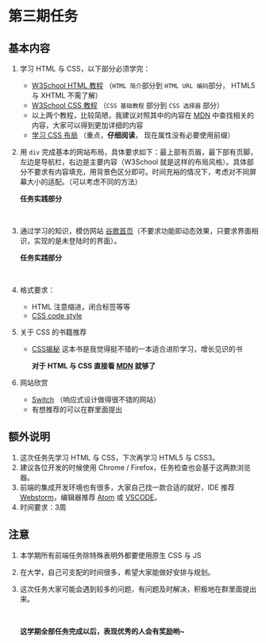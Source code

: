 # 第三期任务

## 基本内容

1. 学习 HTML 与 CSS，以下部分必须学完：

   - [W3School HTML 教程](http://www.w3school.com.cn/html/index.asp) （`HTML 简介`部分到 `HTML URL 编码`部分， HTML5 与 XHTML 不需了解）
   - [W3School CSS 教程](http://www.w3school.com.cn/css/index.asp) （`CSS 基础教程` 部分到 `CSS 选择器` 部分）
   - 以上两个教程，比较简陋，我建议对照其中的内容在 [MDN](https://developer.mozilla.org/zh-CN/docs/Web) 中查找相关的内容，大家可以得到更加详细的内容
   - [学习 CSS 布局](http://zh.learnlayout.com/toc.html) （重点，**仔细阅读**， 现在属性没有必要使用前缀）

2. 用 `div` 完成基本的网站布局，具体要求如下：最上部有页眉，最下部有页脚，左边是导航栏，右边是主要内容（W3School 就是这样的布局风格）。具体部分不要求有内容填充，用背景色区分即可。时间充裕的情况下，考虑对不同屏幕大小的适配。（可以考虑不同的方法）

   **任务实践部分**

   ​

3. 通过学习的知识，模仿网站 [谷歌首页](https://www.google.com/)（不要求功能即动态效果，只要求界面相识，实现的是未登陆时的界面）。

   **任务实践部分**

   ​

4. 格式要求：

   - HTML 注意缩进，闭合标签等等
   - [CSS code style](https://github.com/Zhangjd/css-style-guide)

5. 关于 CSS 的书籍推荐

   - [CSS揭秘](https://www.amazon.cn/CSS%E6%8F%AD%E7%A7%98-Lea-Verou/dp/B01ET3FO86/ref=sr_1_1?ie=UTF8&qid=1508317511&sr=8-1&keywords=css%E6%8F%AD%E7%A7%98) 这本书是我觉得挺不错的一本适合进阶学习，增长见识的书

     **对于 HTML 与 CSS 直接看 [MDN](https://developer.mozilla.org/zh-CN/docs/Web) 就够了**

6. 网站欣赏

   - [Switch](http://www.nintendo.com.hk/hardware/switch/) （响应式设计做得很不错的网站）
   - 有想推荐的可以在群里面提出

## 额外说明

1. 这次任务先学习 HTML 与 CSS，下次再学习 HTML5 与 CSS3。
2. 建议各位开发的时候使用 Chrome / Firefox，任务检查也会基于这两款浏览器。
3. 前端的集成开发环境也有很多，大家自己找一款合适的就好，IDE 推荐 [Webstorm](https://www.jetbrains.com/webstorm/)，编辑器推荐 [Atom](https://atom.io/) 或 [VSCODE](https://code.visualstudio.com/)。
4. 时间要求：3周
## 注意

1. 本学期所有前端任务除特殊表明外都要使用原生 CSS 与 JS

2. 在大学，自己可支配的时间很多，希望大家能做好安排与规划。

3. 这次任务大家可能会遇到较多的问题，有问题及时解决，积极地在群里面提出来。

   ​

   **这学期全部任务完成以后，表现优秀的人会有奖励哟~**
